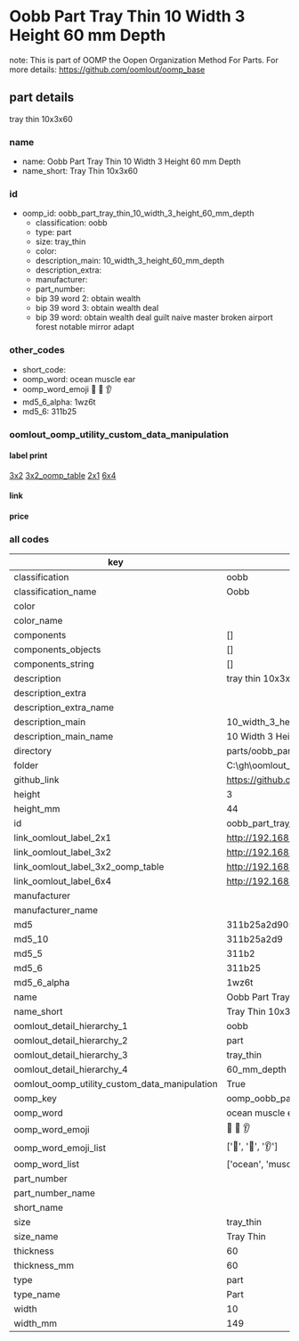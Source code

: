 # Oobb Part Tray Thin 10 Width 3 Height 60 mm Depth  

note: This is part of OOMP the Oopen Organization Method For Parts. For more details: https://github.com/oomlout/oomp_base

##  part details
  



tray thin 10x3x60



### name
* name: Oobb Part Tray Thin 10 Width 3 Height 60 mm Depth
* name_short: Tray Thin 10x3x60 
### id
* oomp_id: oobb_part_tray_thin_10_width_3_height_60_mm_depth
  * classification: oobb
  * type: part
  * size: tray_thin
  * color: 
  * description_main: 10_width_3_height_60_mm_depth
  * description_extra: 
  * manufacturer: 
  * part_number: 
  * bip 39 word 2: obtain wealth
  * bip 39 word 3: obtain wealth deal
  * bip 39 word: obtain wealth deal guilt naive master broken airport forest notable mirror adapt

### other_codes
* short_code: 
* oomp_word: ocean muscle ear
* oomp_word_emoji :ocean: :muscle: :ear:
* md5_6_alpha: 1wz6t
* md5_6: 311b25






### oomlout_oomp_utility_custom_data_manipulation
#### label print
[3x2](http://192.168.1.245:1112/?label=oomp%201wz6t)
[3x2_oomp_table](http://192.168.1.108:1112/?label=oomp%201wz6t)
[2x1](http://192.168.1.242:1112/?label=oomp%201wz6t)
[6x4](http://192.168.1.55:1112/?label=oomp%201wz6t)    

#### link

                              

#### price







### all codes 
| key | value |  
| --- | --- |  
| classification | oobb |  
| classification_name | Oobb |  
| color |  |  
| color_name |  |  
| components | [] |  
| components_objects | [] |  
| components_string | [] |  
| description | tray thin 10x3x60 |  
| description_extra |  |  
| description_extra_name |  |  
| description_main | 10_width_3_height_60_mm_depth |  
| description_main_name | 10 Width 3 Height 60 mm Depth |  
| directory | parts/oobb_part_tray_thin_10_width_3_height_60_mm_depth |  
| folder | C:\gh\oomlout_oobb_version_4_generated_parts\parts\oobb_part_tray_thin_10_width_3_height_60_mm_depth |  
| github_link | https://github.com/oomlout/oomlout_oomp_part_src/tree/main/parts/oobb_part_tray_thin_10_width_3_height_60_mm_depth |  
| height | 3 |  
| height_mm | 44 |  
| id | oobb_part_tray_thin_10_width_3_height_60_mm_depth |  
| link_oomlout_label_2x1 | http://192.168.1.242:1112/?label=oomp%201wz6t |  
| link_oomlout_label_3x2 | http://192.168.1.245:1112/?label=oomp%201wz6t |  
| link_oomlout_label_3x2_oomp_table | http://192.168.1.108:1112/?label=oomp%201wz6t |  
| link_oomlout_label_6x4 | http://192.168.1.55:1112/?label=oomp%201wz6t |  
| manufacturer |  |  
| manufacturer_name |  |  
| md5 | 311b25a2d905839222c9567a707e0cc4 |  
| md5_10 | 311b25a2d9 |  
| md5_5 | 311b2 |  
| md5_6 | 311b25 |  
| md5_6_alpha | 1wz6t |  
| name | Oobb Part Tray Thin 10 Width 3 Height 60 mm Depth |  
| name_short | Tray Thin 10x3x60  |  
| oomlout_detail_hierarchy_1 | oobb |  
| oomlout_detail_hierarchy_2 | part |  
| oomlout_detail_hierarchy_3 | tray_thin |  
| oomlout_detail_hierarchy_4 | 60_mm_depth |  
| oomlout_oomp_utility_custom_data_manipulation | True |  
| oomp_key | oomp_oobb_part_tray_thin_10_width_3_height_60_mm_depth |  
| oomp_word | ocean muscle ear |  
| oomp_word_emoji | :ocean: :muscle: :ear: |  
| oomp_word_emoji_list | [':ocean:', ':muscle:', ':ear:'] |  
| oomp_word_list | ['ocean', 'muscle', 'ear'] |  
| part_number |  |  
| part_number_name |  |  
| short_name |  |  
| size | tray_thin |  
| size_name | Tray Thin |  
| thickness | 60 |  
| thickness_mm | 60 |  
| type | part |  
| type_name | Part |  
| width | 10 |  
| width_mm | 149 |  

